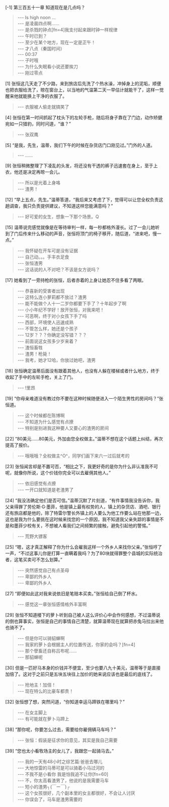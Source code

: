 
[-1] 第三百五十一章 知道现在是几点吗？
>--- Is high noon ...<br>
>--- 是凌晨四点啊……<br>
>--- 是杀戮的钟点[fn=4]我支付起来跟时钟一样规律<br>
>--- 午时已到？<br>
>--- 至少在某个地方，现在一定是正午！<br>
>--- 才八点（秦国时间）<br>
>--- 00:37<br>
>--- 子时哦<br>
>--- 为什么失眠看小说还要挨刀<br>
>--- 刚过零点<br>

[1] 张恒这几天走了不少路，来到旅店后先洗了个热水澡，冲掉身上的泥垢，顺便也把衣服给洗了，晾在窗台上，以当地的气温第二天一早估计就能干了，这样一觉醒来他就能换上干净的衣服了。
>--- 衣服被人偷走就搞笑了<br>

[4] 张恒在第一时间抓起了枕头下的左轮手枪，随后将身子靠在了门边，动作矫健宛如一只猎豹，同时问道，“谁？”
>--- 张双鹰<br>

[5] “是我，先生，温蒂，我们下午的时候在杂货店门口刚见过。”门外的人道。
>--- ……<br>

[9] 张恒稍微整理了下凌乱的头发，将还没有干透的裤子迅速套在身上，至于上衣，他还是决定再晾一会儿。
>--- 所以是光着上身咯<br>
>--- 渣男！<br>

[12] “早上五点，先生。”温蒂答道，“我后来又考虑了下，觉得可以让您全权负责这趟调查，我只负责提供建议，不知道这样您能满意吗？”
>--- 好可爱的女生，想象一下那个场景。Q<br>

[15] 温蒂说完感觉就像是在等待审判一样，每一秒都格外漫长。过了一会儿她听到了门后传来什么移动的声音，张恒将顶门的椅子移开，随后道，“进来吧，慢一点。”
>--- 我怀疑在开车可是没有证据<br>
>--- 自己动。。。手丰衣足食<br>
>--- 张恒渣男<br>
>--- 这话说的人不对吧？不该是女方说吗？<br>

[17] 她看到了一旁持枪的张恒，后者赤着的上身让她忍不住多看了两眼。
>--- 恭喜新的受害者出现<br>
>--- 这特么连小萝莉都不放过？渣男<br>
>--- 能不能做个人十一二岁你都要下手了？十年起步了啊<br>
>--- 小小年纪不学好！放开张恒，对我来吧！<br>
>--- 可恶啊，终于对小女孩下手了吗<br>
>--- 西部，环境使人迅速成熟<br>
>--- 不管怎么样，她还是个孩子<br>
>--- 12岁？？？你确定没写错？？？<br>
>--- 前面说这女孩多少岁来着？<br>
>--- 渣恒畜牲<br>
>--- 渣男！枪毙！<br>
>--- 我考，她才12哈，你放过她吧，渣男<br>

[18] 张恒确定温蒂后面没有跟着其他人，也没有人躲在楼梯或者什么地方，终于收起了手中的左轮手枪，关上了门。
>--- !里昂<br>

[19] “你母亲难道没有教过你不要在这种时候随便进入一个陌生男性的房间吗？”张恒道。
>--- 这个时候都在陈博啊<br>
>--- 不知道为什么感觉有点撩<br>
>--- 特别是别进我这种要人又要心的渣男的房间<br>

[22] “80美元……80美元，外加由您全权做主。”温蒂不想在这个话题上纠结，再次提高了报价。
>--- 哦哦哦？全权做主^O^，同学们画下来六一过后就考的<br>

[23] 张恒闻言却是不置可否，“相比之下，我更好奇的是你为什么非认准我不可呢，就像你所说，这个价钱你完全可以去雇佣其他人。”
>--- 依旧感觉有点撩<br>
>--- 一开口就知道是老渣男了<br>

[24] “我没法确定他们是否可信。”温蒂沉默了片刻道，“有件事情我没告诉你，我父亲得罪了劳伦斯·G·墨菲，他是镇上最有权势的人，镇上的杂货店、酒吧、银行还有旅店都是他的，除了特雷尔警长外镇上的人要么为他工作要么站在他那一边，这也是我为什么要挑在这时候来找您的一个原因，我不知道我父亲失踪的事情是不是和墨菲少校有关，不想被人看我们之间频繁的接触，避免引起他的警惕。”
>--- 荒野大镖客<br>

[25] “嗯，这才真正解释了你为什么会雇我这样一个外乡人来找你父亲。”张恒哼了一声，“不过这事儿你是打算一直瞒着我吗？为了80块就得罪整个县城的实际统治者，这笔买卖可不怎么划算。”
>--- 突然感觉自己有点圣母<br>
>--- 卑鄙的外乡人<br>
>--- 卑鄙的外乡人<br>

[27] “即便如此这对我来说依旧是笔赔本买卖。”张恒给自己倒了杯水。
>--- 感觉这一章张恒感情格外丰富啊<br>

[29] 张恒不知道楼下的萝卜听到自己被人这么评价心中会作何感想，不过温蒂说的倒也算事实，张恒是自己的事情自己清楚，就算温蒂现在就算把赤兔马拉出来他也骑不了。
>--- 但是你可以骑貂蝉啊<br>
>--- 我家的萝卜会根据主人的位置传送，你家的会吗？[fn=4]<br>
>--- 那个孽畜还自称吕布呢……<br>
>--- 那貂蝉呢<br>

[30] 但是一匹好马本身的价钱并不便宜，至少也要八九十美元，温蒂等于是直接加倍了。这对于之前只是五块五块往上加价的她来说应该也是最后的底线了。
>--- 抢地主！加倍！<br>
>--- 现在特么的比豪车都贵！<br>

[32] 张恒想了想，突然问道，“你知道幸运马蹄铁在哪里吗？”
>--- 在女主脚上<br>
>--- 有可能就在萝卜马蹄上<br>

[38] “那你呢，你要怎么过去，需要给你雇佣辆马车吗？”
>--- 张恒：假装是征求你的意见，其实是我自己需要<br>

[39] “您也太小看牧场主的女儿了，我跟您一起骑马去。”
>--- 我的一天有48小时之综艺篇:爸爸去哪儿<br>
>--- 大地惊雷的马蒂可是可以骑着小马过河的<br>
>--- 不我不是小看你   我是怕我追不让你[fn=60]<br>
>--- 不，你太高看渣男了，他说的是我需要马车<br>
>--- 短小的渣男┐(￣ー￣)┌<br>
>--- 这个女孩很好，几个副本里的女主都很好，不会让人讨厌<br>
>--- 你误会了，马车是渣男需要的<br>
